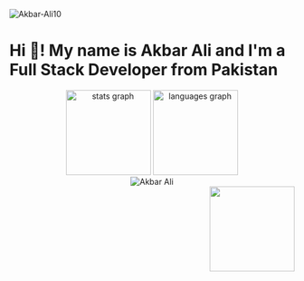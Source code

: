 <p align="left">
  <img src="https://komarev.com/ghpvc/?username=Akbar-Ali10&label=Profile%20views&color=0e75b6&style=flat" alt="Akbar-Ali10" />
</p>


<h1 align="left">Hi 👋! My name is Akbar Ali and I'm a Full Stack Developer from Pakistan</h1>

<div align="center">
  <img src="https://github-readme-stats.vercel.app/api?username=Akbar-Ali10&hide_title=false&hide_rank=false&show_icons=true&include_all_commits=true&count_private=true&disable_animations=false&theme=dracula&locale=en&hide_border=false" height="150" alt="stats graph"  />
  <img src="https://github-readme-stats.vercel.app/api/top-langs?username=Akbar-Ali10&locale=en&hide_title=false&layout=compact&card_width=320&langs_count=5&theme=dracula&hide_border=false" height="150" alt="languages graph"  />
</div>


<div align="center">
  <img src="https://raw.githubusercontent.com/Akbar-Ali10/Akbar-Ali10/main/akbar-ali.png" alt="Akbar Ali"  />
</div>

<img align="right" height="150" src="https://raw.githubusercontent.com/Akbar-Ali10/Akbar-Ali10/main/akbar-dev.gif"  />


<a href="https://www.youtube.com/@Akbar-Ali1" target="_blank">
<a href="https://www.linkedin.com/in/akbar-ali10" target="_blank">
